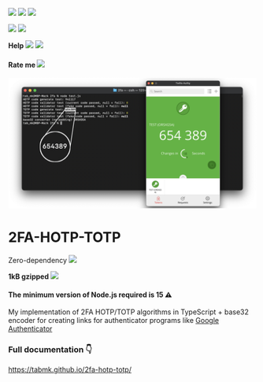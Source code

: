 [<img src="https://img.shields.io/npm/v/2fa-hotp-totp">](https://www.npmjs.com/package/2fa-hotp-totp) [<img src="https://img.shields.io/npm/l/2fa-hotp-totp">](https://github.com/TABmk/2fa-hotp-totp/blob/master/LICENSE) <img src="https://badgen.net/npm/types/2fa-hotp-totp">

<img src="https://badgen.net/npm/dt/2fa-hotp-totp">
<img src="https://badgen.net/npm/dm/2fa-hotp-totp">

__Help__ [<img src="https://img.shields.io/github/issues/tabmk/2fa-hotp-totp">](https://github.com/TABmk/2fa-hotp-totp/issues?q=is%3Aopen+is%3Aissue) [<img src="https://img.shields.io/github/issues-pr/tabmk/2fa-hotp-totp">](https://github.com/TABmk/2fa-hotp-totp/pulls?q=is%3Aopen+is%3Apr)

#### __Rate me__ [<img src="https://img.shields.io/github/stars/tabmk/2fa-hotp-totp?style=social">](https://github.com/TABmk/2fa-hotp-totp)

<p align="center">
   <img src="img/1.png" />
 </p>

# __2FA-HOTP-TOTP__

Zero-dependency <img src="https://badgen.net/bundlephobia/dependency-count/2fa-hotp-totp">

__1kB gzipped__ <img src="https://badgen.net/bundlephobia/minzip/2fa-hotp-totp">

#### The minimum version of Node.js required is 15 ⚠️

My implementation of 2FA HOTP/TOTP algorithms in TypeScript + base32 encoder for creating links for authenticator programs like [Google Authenticator](https://play.google.com/store/apps/details?id=com.google.android.apps.authenticator2)

### Full documentation 👇

https://tabmk.github.io/2fa-hotp-totp/
